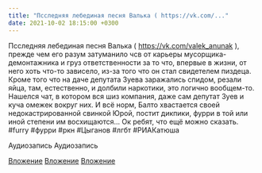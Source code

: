 ```yaml
---
title: "Псследняя лебединая песня Валька ( https://vk.com/..."
date: 2021-10-02 18:15:00 +0300
---
```


Псследняя лебединая песня Валька ( https://vk.com/valek_anunak ), прежде чем его разум затуманило чсв от карьеры мусорщика-демонтажника и груз ответственности за то что, впервые в жизни, от него хоть что-то зависело, из-за того что он стал свидетелем пиздеца. Кроме того что на даче депутата Зуева заражались спидом, резали яйца, там, естественно, и долбили наркотики, это логично вообщем-то. Нашелся чат, в котором вся шиз компания, даже сам депутат Зуев и куча омежек вокруг них. И всё норм, Балто хвастается своей недокастрированной свинкой Юрой, постит дикпики, фурри в той или иной степени им восхищаются... Ок ребят, что ещё можно сказать.
#furry #фурри #ркн #Цыганов #лгбт #РИАКатюша


Аудиозапись
Аудиозапись

[Вложение](/assets/vk_photos/2/HmqvlcGfAtA.jpg)
[Вложение](/assets/vk_photos/1/SJHRDb70Pyw.jpg)
[Вложение](https://vk.com/video41076938_456239488)
